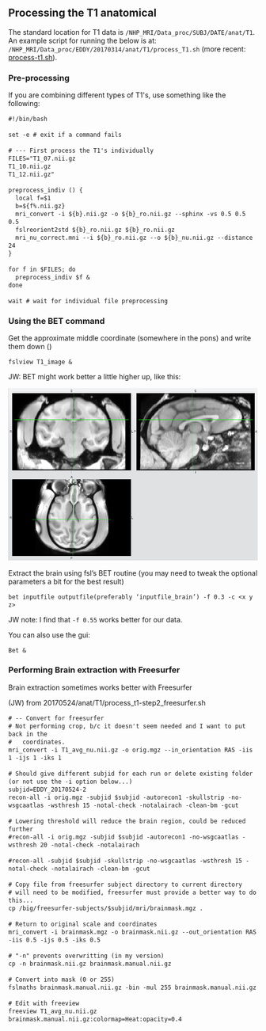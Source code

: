 Processing the T1 anatomical
----------------------------

The standard location for T1 data is `/NHP_MRI/Data_proc/SUBJ/DATE/anat/T1`. An example script for running the below is at: `/NHP_MRI/Data_proc/EDDY/20170314/anat/T1/process_T1.sh` (more recent: [process-t1.sh](https://gist.github.com/williford/92d75962567404239574539104a2d1e1)).

### Pre-processing

If you are combining different types of T1's, use something like the following:

    #!/bin/bash
    
    set -e # exit if a command fails
    
    # --- First process the T1's individually
    FILES="T1_07.nii.gz
    T1_10.nii.gz
    T1_12.nii.gz"

    preprocess_indiv () {
      local f=$1
      b=${f%.nii.gz}
      mri_convert -i ${b}.nii.gz -o ${b}_ro.nii.gz --sphinx -vs 0.5 0.5 0.5
      fslreorient2std ${b}_ro.nii.gz ${b}_ro.nii.gz
      mri_nu_correct.mni --i ${b}_ro.nii.gz --o ${b}_nu.nii.gz --distance 24
    }

    for f in $FILES; do
      preprocess_indiv $f &
    done

    wait # wait for individual file preprocessing

### Using the BET command

Get the approximate middle coordinate (somewhere in the pons) and write them down (<x y z>)

    fslview T1_image &

JW: BET might work better a little higher up, like this:

![BET center](images/BET-skull-stripping-center_20170511.png)

Extract the brain using fsl’s BET routine (you may need to tweak the optional parameters a bit for the best result)

    bet inputfile outputfile(preferably ‘inputfile_brain’) -f 0.3 -c <x y z>

JW note: I find that `-f 0.55` works better for our data.

You can also use the gui:

    Bet &

### Performing Brain extraction with Freesurfer

Brain extraction sometimes works better with Freesurfer
    
(JW) from 20170524/anat/T1/process_t1-step2_freesurfer.sh

    # -- Convert for freesurfer
    # Not performing crop, b/c it doesn't seem needed and I want to put back in the
    #   coordinates.
    mri_convert -i T1_avg_nu.nii.gz -o orig.mgz --in_orientation RAS -iis 1 -ijs 1 -iks 1

    # Should give different subjid for each run or delete existing folder (or not use the -i option below...)
    subjid=EDDY_20170524-2
    recon-all -i orig.mgz -subjid $subjid -autorecon1 -skullstrip -no-wsgcaatlas -wsthresh 15 -notal-check -notalairach -clean-bm -gcut

    # Lowering threshold will reduce the brain region, could be reduced further
    #recon-all -i orig.mgz -subjid $subjid -autorecon1 -no-wsgcaatlas -wsthresh 20 -notal-check -notalairach

    #recon-all -subjid $subjid -skullstrip -no-wsgcaatlas -wsthresh 15 -notal-check -notalairach -clean-bm -gcut

    # Copy file from freesurfer subject directory to current directory
    # will need to be modified, freesurfer must provide a better way to do this...
    cp /big/freesurfer-subjects/$subjid/mri/brainmask.mgz .

    # Return to original scale and coordinates
    mri_convert -i brainmask.mgz -o brainmask.nii.gz --out_orientation RAS -iis 0.5 -ijs 0.5 -iks 0.5

    # "-n" prevents overwritting (in my version)
    cp -n brainmask.nii.gz brainmask.manual.nii.gz

    # Convert into mask (0 or 255)
    fslmaths brainmask.manual.nii.gz -bin -mul 255 brainmask.manual.nii.gz

    # Edit with freeview
    freeview T1_avg_nu.nii.gz brainmask.manual.nii.gz:colormap=Heat:opacity=0.4

